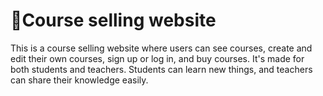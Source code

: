 # 📝Course selling website
This is a course selling website where users can see courses, create and edit their own courses, sign up or log in, and buy courses. It's made for both students and teachers. Students can learn new things, and teachers can share their knowledge easily.
